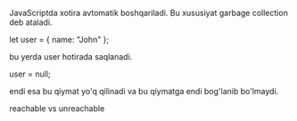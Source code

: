 <!-- start time 11:00 23.03.2024 -->

JavaScriptda xotira avtomatik boshqariladi. Bu xususiyat garbage collection deb ataladi.

let user = {
name: "John"
};

bu yerda user hotirada saqlanadi.

user = null;

endi esa bu qiymat yo'q qilinadi va bu qiymatga endi bog'lanib bo'lmaydi.

reachable vs unreachable

<!-- end time 11:12 23.03.2024 -->
